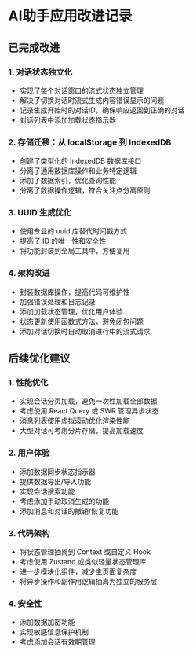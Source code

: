 # AI助手应用改进记录

## 已完成改进

### 1. 对话状态独立化
- 实现了每个对话窗口的流式状态独立管理
- 解决了切换对话时流式生成内容错误显示的问题
- 记录生成开始时的对话ID，确保响应返回到正确的对话
- 对话列表中添加加载状态指示器

### 2. 存储迁移：从 localStorage 到 IndexedDB
- 创建了类型化的 IndexedDB 数据库接口
- 分离了通用数据库操作和业务特定逻辑
- 添加了数据索引，优化查询性能
- 分离了数据操作逻辑，符合关注点分离原则

### 3. UUID 生成优化
- 使用专业的 uuid 库替代时间戳方式
- 提高了 ID 的唯一性和安全性
- 将功能封装到全局工具中，方便复用

### 4. 架构改进
- 封装数据库操作，提高代码可维护性
- 加强错误处理和日志记录
- 添加加载状态管理，优化用户体验
- 状态更新使用函数式方法，避免闭包问题
- 添加对话切换时自动取消进行中的流式请求

## 后续优化建议

### 1. 性能优化
- 实现会话分页加载，避免一次性加载全部数据
- 考虑使用 React Query 或 SWR 管理异步状态
- 消息列表使用虚拟滚动优化渲染性能
- 大型对话可考虑分片存储，提高加载速度

### 2. 用户体验
- 添加数据同步状态指示器
- 提供数据导出/导入功能
- 实现会话搜索功能
- 考虑添加手动取消生成的功能
- 添加消息和对话的撤销/恢复功能

### 3. 代码架构
- 将状态管理抽离到 Context 或自定义 Hook
- 考虑使用 Zustand 或类似轻量状态管理库
- 进一步模块化组件，减少主页面复杂度
- 将异步操作和副作用逻辑抽离为独立的服务层

### 4. 安全性
- 添加数据加密功能
- 实现敏感信息保护机制
- 考虑添加会话有效期管理 